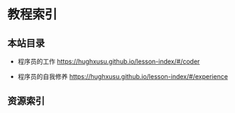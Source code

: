 # 教程索引



## 本站目录

* 程序员的工作 https://hughxusu.github.io/lesson-index/#/coder

* 程序员的自我修养 https://hughxusu.github.io/lesson-index/#/experience



## 资源索引



